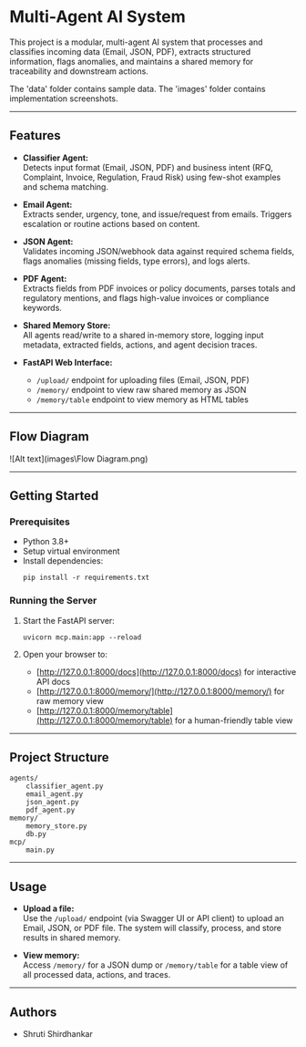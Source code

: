 # Multi-Agent AI System

This project is a modular, multi-agent AI system that processes and classifies incoming data (Email, JSON, PDF), extracts structured information, flags anomalies, and maintains a shared memory for traceability and downstream actions.

The 'data' folder contains sample data. The 'images' folder contains implementation screenshots.

---

## Features

- **Classifier Agent:**  
  Detects input format (Email, JSON, PDF) and business intent (RFQ, Complaint, Invoice, Regulation, Fraud Risk) using few-shot examples and schema matching.

- **Email Agent:**  
  Extracts sender, urgency, tone, and issue/request from emails. Triggers escalation or routine actions based on content.

- **JSON Agent:**  
  Validates incoming JSON/webhook data against required schema fields, flags anomalies (missing fields, type errors), and logs alerts.

- **PDF Agent:**  
  Extracts fields from PDF invoices or policy documents, parses totals and regulatory mentions, and flags high-value invoices or compliance keywords.

- **Shared Memory Store:**  
  All agents read/write to a shared in-memory store, logging input metadata, extracted fields, actions, and agent decision traces.

- **FastAPI Web Interface:**
  - `/upload/` endpoint for uploading files (Email, JSON, PDF)
  - `/memory/` endpoint to view raw shared memory as JSON
  - `/memory/table` endpoint to view memory as HTML tables

---

## Flow Diagram

![Alt text](images\Flow Diagram.png)

---

## Getting Started

### Prerequisites

- Python 3.8+
- Setup virtual environment
- Install dependencies:
  ```
  pip install -r requirements.txt
  ```

### Running the Server

1. Start the FastAPI server:

   ```
   uvicorn mcp.main:app --reload
   ```

2. Open your browser to:
   - [http://127.0.0.1:8000/docs](http://127.0.0.1:8000/docs) for interactive API docs
   - [http://127.0.0.1:8000/memory/](http://127.0.0.1:8000/memory/) for raw memory view
   - [http://127.0.0.1:8000/memory/table](http://127.0.0.1:8000/memory/table) for a human-friendly table view

---

## Project Structure

```
agents/
    classifier_agent.py
    email_agent.py
    json_agent.py
    pdf_agent.py
memory/
    memory_store.py
    db.py
mcp/
    main.py
```

---

## Usage

- **Upload a file:**  
  Use the `/upload/` endpoint (via Swagger UI or API client) to upload an Email, JSON, or PDF file. The system will classify, process, and store results in shared memory.

- **View memory:**  
  Access `/memory/` for a JSON dump or `/memory/table` for a table view of all processed data, actions, and traces.

---

## Authors

- Shruti Shirdhankar
